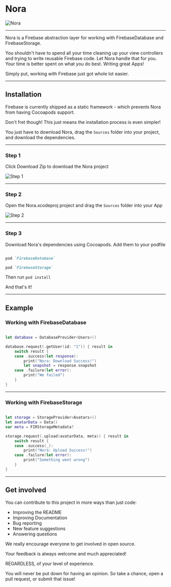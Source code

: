# Nora

![Nora](https://github.com/SD10/Nora/blob/master/NoraBanner.png)

---

Nora is a Firebase abstraction layer for working with FirebaseDatabase and FirebaseStorage.

You shouldn't have to spend all your time cleaning up your view controllers and trying to write reusable Firebase code. 
Let Nora handle that for you. Your time is better spent on what you do best. Writing great Apps!

Simply put, working with Firebase just got whole lot easier.

---

## Installation

Firebase is currently shipped as a static framework - which prevents Nora from having Cocoapods support.

Don't fret though! This just means the installation process is even simpler!

You just have to download Nora, drag the `Sources` folder into your project, and download the dependencies.

---

### Step 1

Click Download Zip to download the Nora project

![Step 1](https://github.com/SD10/Nora/blob/master/Screen%20Shot%202017-04-05%20at%204.07.48%20AM.png)

---

### Step 2

Open the Nora.xcodeproj project and drag the `Sources` folder into your App

![Step 2](https://github.com/SD10/Nora/blob/master/Screen%20Shot%202017-04-05%20at%204.10.29%20AM.png)

---

### Step 3

Download Nora's dependencies using Cocoapods. Add them to your podfile

```rb

pod `FirebaseDatabase`

pod `FirebaseStorage`

```

Then run `pod install`

And that's it!

---

## Example

### Working with FirebaseDatabase

```swift

let database = DatabaseProvider<Users>()

database.request(.getUser(id: "1")) { result in
	switch result {
	case .success(let response):
		print("Nora: Download Success!")
		let snapshot = response.snapshot
	case .failure(let error):
		print("We failed")
	}
}

```

---

### Working with FirebaseStorage

```swift

let storage = StorageProvider<Avatars>()
let avatarData = Data()
var meta = FIRStorageMetadata?

storage.request(.upload(avatarData, meta)) { result in 
	switch result {
	case .success(_):
		print("Nora: Upload Success!")
	case .failure(let error):
		print("Something went wrong")
	}
}

```

---

## Get involved

You can contribute to this project in more ways than just code:

- Improving the README
- Improving Documentation
- Bug reporting
- New feature suggestions
- Answering questions

We really encourage everyone to get involved in open source. 

Your feedback is always welcome and much appreciated!

REGARDLESS, of your level of experience.

You will never be put down for having an opinion. So take a chance, open a pull request, or submit that issue!




